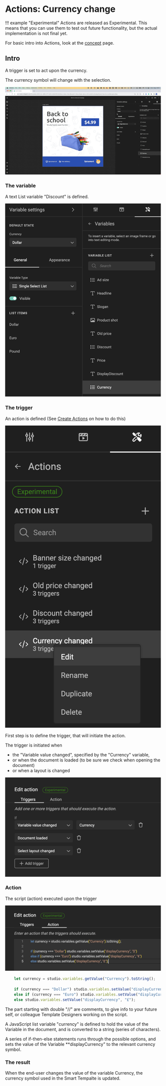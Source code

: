 # Actions: Currency change

!!! example "Experimental"
    Actions are released as Experimental.
    This means that you can use them to test out future functionality, but the actual implementation is not final yet.

For basic intro into Actions, look at the [concept](/GraFx-Studio/concepts/actions/) page.

## Intro

A trigger is set to act upon the currency.

The currency symbol will change with the selection.

![Movie](demo.gif)

### The variable

A text List variable "Discount" is defined.

![screenshot](variable.png)

### The trigger

An action is defined (See [Create Actions](/GraFx-Studio/guides/actions/create/) on how to do this)

![screenshot](action.png)

First step is to define the trigger, that will initiate the action.

The trigger is initiated when

- the "Variable value changed", specified by the "Currency" variable, 
- or when the document is loaded (to be sure we check when opening the document)
- or when a layout is changed

![screenshot](trigger.png)

### Action

The script (action) executed upon the trigger

![s](script.png)

``` js
	let currency = studio.variables.getValue("Currency").toString();

	if (currency === "Dollar") studio.variables.setValue("displayCurrency", "$")
	else if (currency === "Euro") studio.variables.setValue("displayCurrency", "€")
	else studio.variables.setValue("displayCurrency", "£");
```

The part starting with double "//" are comments, to give info to your future self, or colleague Template Designers working on the script.

A JavaScript list variable "currency" is defined to hold the value of the Variable in the document, and is converted to a string (series of characters).

A series of if-then-else statements runs through the possible options, and sets the value of the Variable **displayCurrency" to the relevant currency symbol.

### The result

When the end-user changes the value of the variable Currency, the currency symbol used in the Smart Tempalte is updated.